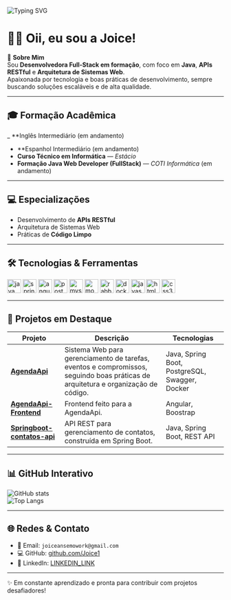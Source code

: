 <!-- Typing SVG -->
![Typing SVG](https://readme-typing-svg.herokuapp.com?font=Fira+Code&size=28&duration=3000&pause=1000&color=00ADEF&center=true&vCenter=true&width=800&height=60&lines=Desenvolvedora+Full-Stack;Java+%7C+APIs+RESTful+%7C+Spring+Boot)

# 👩‍💻 Oii, eu sou a Joice!

🚀 **Sobre Mim**  
Sou **Desenvolvedora Full-Stack em formação**, com foco em **Java**, **APIs RESTful** e **Arquitetura de Sistemas Web**.  
Apaixonada por tecnologia e boas práticas de desenvolvimento, sempre buscando soluções escaláveis e de alta qualidade.

---

## 🎓 Formação Acadêmica
_ **Inglês Intermediário (em andamento)
- **Espanhol Intermediário (em andamento)
- **Curso Técnico em Informática** — *Estácio*  
- **Formação Java Web Developer (FullStack)** — *COTI Informática* (em andamento)

---

## 💻 Especializações
- Desenvolvimento de **APIs RESTful**  
- Arquitetura de Sistemas Web  
- Práticas de **Código Limpo**

---

## 🛠 Tecnologias & Ferramentas

<div align="left">
  <img alt="java" src="https://cdn.jsdelivr.net/gh/devicons/devicon/icons/java/java-original.svg" height="32" />
  <img alt="spring" src="https://cdn.jsdelivr.net/gh/devicons/devicon/icons/spring/spring-original.svg" height="32" />
  <img alt="angular" src="https://cdn.jsdelivr.net/gh/devicons/devicon/icons/angularjs/angularjs-original.svg" height="32" />
  <img alt="postgres" src="https://cdn.jsdelivr.net/gh/devicons/devicon/icons/postgresql/postgresql-original.svg" height="32" />
  <img alt="mysql" src="https://cdn.jsdelivr.net/gh/devicons/devicon/icons/mysql/mysql-original.svg" height="32" />
  <img alt="mongodb" src="https://cdn.jsdelivr.net/gh/devicons/devicon/icons/mongodb/mongodb-original.svg" height="32" />
  <img alt="rabbitmq" src="https://cdn.jsdelivr.net/gh/devicons/devicon/icons/rabbitmq/rabbitmq-original.svg" height="32" />
  <img alt="docker" src="https://cdn.jsdelivr.net/gh/devicons/devicon/icons/docker/docker-original.svg" height="32" />
  <img alt="javascript" src="https://cdn.jsdelivr.net/gh/devicons/devicon/icons/javascript/javascript-original.svg" height="32" />
  <img alt="html5" src="https://cdn.jsdelivr.net/gh/devicons/devicon/icons/html5/html5-original.svg" height="32" />
  <img alt="css3" src="https://cdn.jsdelivr.net/gh/devicons/devicon/icons/css3/css3-original.svg" height="32" />
</div>

---


## 🌟 Projetos em Destaque

| Projeto | Descrição | Tecnologias |
|---|---|---|
| [**AgendaApi**](https://github.com/Joice1/AgendaApi) | Sistema Web para gerenciamento de tarefas, eventos e compromissos, seguindo boas práticas de arquitetura e organização de código. | Java, Spring Boot, PostgreSQL, Swagger, Docker |
| [**AgendaApi-Frontend**](https://github.com/Joice1/AgendaApi-Frontend) | Frontend feito para a AgendaApi. | Angular, Boostrap |
| [**Springboot-contatos-api**](https://github.com/Joice1/Springboot-contatos-api) | API REST para gerenciamento de contatos, construída em Spring Boot. | Java, Spring Boot, REST API |

---

## 📊 GitHub Interativo


![GitHub stats](https://github-readme-stats.vercel.app/api?username=Joice1&show_icons=true&theme=tokyonight)  
![Top Langs](https://github-readme-stats.vercel.app/api/top-langs/?username=Joice1&layout=compact&theme=tokyonight)

---

## 🌐 Redes & Contato
- 📧 Email: `joiceansemowork@gmail.com`  
- 💻 GitHub: [github.com/Joice1](https://github.com/SEU_USUARIO)  
- 💼 LinkedIn: [LINKEDIN_LINK](https://www.linkedin.com/in/joice-anselmo-656664378/)



---

✨ Em constante aprendizado e pronta para contribuir com projetos desafiadores!
